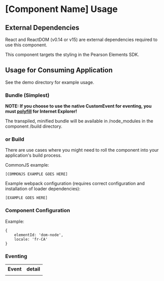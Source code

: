 # [Component Name] Usage

## External Dependencies

React and ReactDOM (v0.14 or v15) are external dependencies required to use this component.

This component targets the styling in the Pearson Elements SDK.

## Usage for Consuming Application

See the demo directory for example usage.
     
### Bundle (Simplest)

**NOTE: If you choose to use the native CustomEvent for eventing, you must 
[polyfill](https://developer.mozilla.org/en-US/docs/Web/API/CustomEvent/CustomEvent) for Internet Explorer!**

The transpiled, minified bundle will be available in /node_modules in the component /build directory.

### or Build

There are use cases where you might need to roll the component into your application's build process.

CommonJS example:

    [COMMONJS EXAMPLE GOES HERE]
        
Example webpack configuration (requires correct configuration and installation of loader dependencies):

    [EXAMPLE GOES HERE]
        
### Component Configuration

Example:

    {
        elementId: 'dom-node',
        locale: 'fr-CA'
    }
   
### Eventing

<table>
    <tr>
        <th>Event</th><th>detail</th>
    </tr
    <tr>
        <td></td><td></td>
    </tr>
</table>
